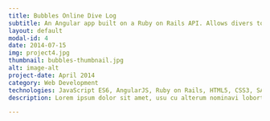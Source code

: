```yaml
---
title: Bubbles Online Dive Log
subtitle: An Angular app built on a Ruby on Rails API. Allows divers to log their dives/dive sites without requiring paperwork
layout: default
modal-id: 4
date: 2014-07-15
img: project4.jpg
thumbnail: bubbles-thumbnail.jpg
alt: image-alt
project-date: April 2014
category: Web Development
technologies: JavaScript ES6, AngularJS, Ruby on Rails, HTML5, CSS3, SASS Bcrypt, JWT, AWS S3, PostgreSQL, Google Maps API
description: Lorem ipsum dolor sit amet, usu cu alterum nominavi lobortis. At duo novum diceret. Tantas apeirian vix et, usu sanctus postulant inciderint ut, populo diceret necessitatibus in vim. Cu eum dicam feugiat noluisse.

---
```

